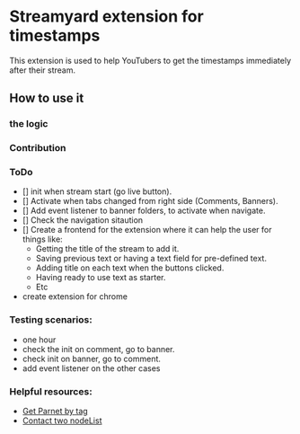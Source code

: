 # Streamyard extension for timestamps

This extension is used to help YouTubers to get the timestamps immediately after their stream.

## How to use it

### the logic 

### Contribution 

### ToDo

- [] init when stream start (go live button).
- [] Activate when tabs changed from right side (Comments, Banners).
- [] Add event listener to banner folders, to activate when navigate.
- [] Check the navigation sitaution
- [] Create a frontend for the extension where it can help the user for things like: 
  - Getting the title of the stream to add it. 
  - Saving previous text or having a text field for pre-defined text.
  - Adding title on each text when the buttons clicked.
  - Having ready to use text as starter.
  - Etc
- create extension for chrome 

### Testing scenarios: 

- one hour
- check the init on comment, go to banner.
- check init on banner, go to comment.
- add event listener on the other cases


### Helpful resources:

- [Get Parnet by tag](https://bobbyhadz.com/blog/javascript-get-parent-element-by-tag)
- [Contact two nodeList](https://stackoverflow.com/questions/37552933/concat-two-nodelists)

